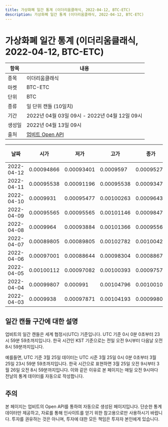 ```yaml
---
title: 가상화폐 일간 통계 (이더리움클래식, 2022-04-12, BTC-ETC)
description: 가상화폐 일간 통계 (이더리움클래식, 2022-04-12, BTC-ETC)
---
```



가상화폐 일간 통계 (이더리움클래식, 2022-04-12, BTC-ETC)
===

|항목|내용|
|--|--|
|종목|이더리움클래식|
|마켓|BTC-ETC|
|단위|BTC|
|종류|일 단위 캔들 (10일치)|
|기간|2022년 04월 03일 09시 - 2022년 04월 12일 09시|
|생성일|2022년 04월 13일 09시|
|출처|[업비트 Open API](https://docs.upbit.com)|


|날짜|시가|저가|고가|종가|비고|
|--|--|--|--|--|--|
|2022-04-12|0.00094866|0.00093401|0.0009597|0.00095273|    |
|2022-04-11|0.00095538|0.00091196|0.00095538|0.00093476|    |
|2022-04-10|0.0009931|0.00095477|0.00100263|0.00096432|    |
|2022-04-09|0.00095565|0.00095565|0.00101146|0.00098472|    |
|2022-04-08|0.0009964|0.00093884|0.00101366|0.00095565|    |
|2022-04-07|0.00089805|0.00089805|0.00102782|0.00100428|    |
|2022-04-06|0.00097001|0.00088644|0.00098304|0.00088678|    |
|2022-04-05|0.00100112|0.00097082|0.00100393|0.0009757|    |
|2022-04-04|0.00099807|0.000991|0.00104796|0.00100105|    |
|2022-04-03|0.0009938|0.00097871|0.00104193|0.00099808|    |


일간 캔들 구간에 대한 설명
---


업비트의 일간 캔들은 세계 협정시(UTC) 기준입니다. 
UTC 기준 0시 0분 0초부터 23시 59분 59초까지입니다. 
한국 시간인 KST 기준으로는 전일 오전 9시부터 다음날 오전 8시 59분까지입니다. 


예를들면, UTC 기준 3월 25일 데이터는 UTC 시준 3월 25일 0시 0분 0초부터 3월 25일 23시 59분 59초까지입니다. 
한국 시간으로 표현하면 3월 25일 오전 9시부터 3월 26일 오전 8시 59분까지입니다. 
이와 같은 이유로 본 페이지는 매일 오전 9시마다 전날의 통계 데이터를 자동으로 작성합니다. 


주의
---


본 페이지는 업비트의 Open API를 통하여 자동으로 생성된 페이지입니다. 
단순한 통계 데이터만 제공하고, 자료를 통해 인사이트를 얻기 위한 참고용으로만 사용하시기 바랍니다. 
투자를 권유하는 것은 아니며, 투자에 대한 모든 책임은 투자자 본인에게 있습니다. 
